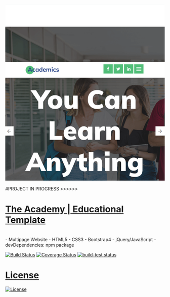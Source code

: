 <img src="assets/img/screenshot.png" title="Academy">

#PROJECT IN PROGRESS >>>>>>

# <a href="https://mahmudul-hasan-bijoy.github.io/academy/" target="_blank">The Academy | Educational Template</a>
<br>
- Multipage Website
- HTML5
- CSS3
- Bootstrap4
- jQuery/JavaScript
- devDependencies: npm package

[![Build Status](http://img.shields.io/travis/badges/badgerbadgerbadger.svg?style=flat-square)](https://travis-ci.org/badges/badgerbadgerbadger) [![Coverage Status](http://img.shields.io/coveralls/badges/badgerbadgerbadger.svg?style=flat-square)](https://coveralls.io/r/badges/badgerbadgerbadger) <a href="https://github.com/actions/setup-node/actions?query=workflow%3Abuild-test"><img alt="build-test status" src="https://github.com/actions/setup-node/workflows/build-test/badge.svg">
  
# License

[![License](http://img.shields.io/:license-mit-blue.svg?style=flat-square)](http://badges.mit-license.org)
